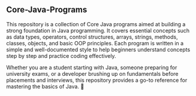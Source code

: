 ## Core-Java-Programs

This repository is a collection of Core Java programs aimed at building a strong foundation in Java programming. 
It covers essential concepts such as data types, operators, control structures, arrays, strings, methods, classes, objects, and basic OOP principles. 
Each program is written in a simple and well-documented style to help beginners understand concepts step by step and practice coding effectively.

Whether you are a student starting with Java, someone preparing for university exams, or a developer brushing up on fundamentals before placements and interviews, this repository provides a go-to reference for mastering the basics of Java. 🚀
